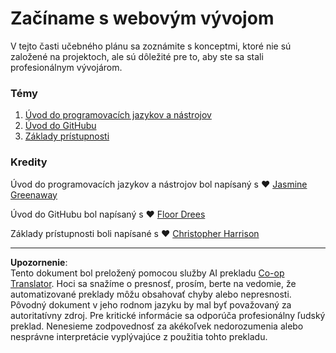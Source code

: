 <!--
CO_OP_TRANSLATOR_METADATA:
{
  "original_hash": "04683f4cfa46004179b0404b89a3065c",
  "translation_date": "2025-08-27T22:58:35+00:00",
  "source_file": "1-getting-started-lessons/README.md",
  "language_code": "sk"
}
-->
# Začíname s webovým vývojom

V tejto časti učebného plánu sa zoznámite s konceptmi, ktoré nie sú založené na projektoch, ale sú dôležité pre to, aby ste sa stali profesionálnym vývojárom.

### Témy

1. [Úvod do programovacích jazykov a nástrojov](1-intro-to-programming-languages/README.md)
2. [Úvod do GitHubu](2-github-basics/README.md)
3. [Základy prístupnosti](3-accessibility/README.md)

### Kredity

Úvod do programovacích jazykov a nástrojov bol napísaný s ♥️ [Jasmine Greenaway](https://twitter.com/paladique)

Úvod do GitHubu bol napísaný s ♥️ [Floor Drees](https://twitter.com/floordrees)

Základy prístupnosti boli napísané s ♥️ [Christopher Harrison](https://twitter.com/geektrainer)

---

**Upozornenie**:  
Tento dokument bol preložený pomocou služby AI prekladu [Co-op Translator](https://github.com/Azure/co-op-translator). Hoci sa snažíme o presnosť, prosím, berte na vedomie, že automatizované preklady môžu obsahovať chyby alebo nepresnosti. Pôvodný dokument v jeho rodnom jazyku by mal byť považovaný za autoritatívny zdroj. Pre kritické informácie sa odporúča profesionálny ľudský preklad. Nenesieme zodpovednosť za akékoľvek nedorozumenia alebo nesprávne interpretácie vyplývajúce z použitia tohto prekladu.